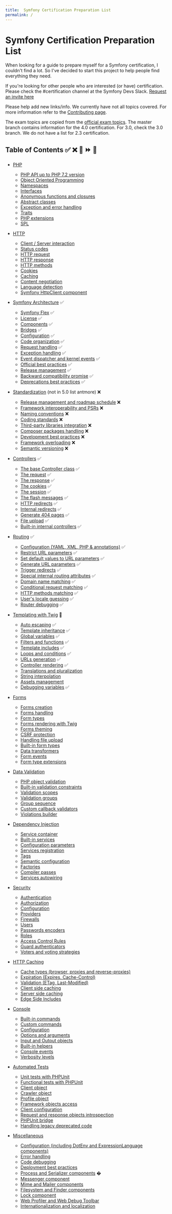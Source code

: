 ```yaml
---
title:  Symfony Certification Preparation List
permalink: /
---
```


# Symfony Certification Preparation List
When looking for a guide to prepare myself for a Symfony certification, I couldn't find a lot. So I've decided to start this project to help people find everything they need.

If you're looking for other people who are interested (or have) certification. Please check the #certification channel at the Symfony Devs Slack. [Request an invite here](https://symfony.com/slack-invite)

Please help add new links/info. We currently have not all topics covered. For more information refer to the [Contributing page](contributing.md).

The exam topics are copied from the [official exam topics](https://sensiolabs.com/en/symfony/certification.html). The master branch contains information for the 4.0 certification. For 3.0, check the 3.0 branch. We do not have a list for 2.3 certification.

## Table of Contents ✅ ❌ 🌈 ⏩ 🤡

- [PHP](/topics/php-and-web-security.md) 
    - [PHP API up to PHP 7.2 version](/topics/php-and-web-security.md#php-api-up-to-php-72-version) 
    - [Object Oriented Programming](/topics/php-and-web-security.md#object-oriented-programming) 
    - [Namespaces](/topics/php-and-web-security.md#namespaces) 
    - [Interfaces](/topics/php-and-web-security.md#interfaces) 
    - [Anonymous functions and closures](/topics/php-and-web-security.md#anonymous-functions-and-closures) 
    - [Abstract classes](/topics/php-and-web-security.md#abstract-classes) 
    - [Exception and error handling](/topics/php-and-web-security.md#exception-and-error-handling) 
    - [Traits](/topics/php-and-web-security.md#traits) 
    - [PHP extensions](/topics/php-and-web-security.md#php-extensions) 
    - [SPL](/topics/php-and-web-security.md#spl) 

- [HTTP](/topics/http.md) 
    - [Client / Server interaction](/topics/http.md#client--server-interaction) 
    - [Status codes](/topics/http.md#status-codes) 
    - [HTTP request](/topics/http.md#http-request) 
    - [HTTP response](/topics/http.md#http-response) 
    - [HTTP methods](/topics/http.md#http-methods)  
    - [Cookies](/topics/http.md#cookies) 
    - [Caching](/topics/http.md#caching) 
    - [Content negotiation](/topics/http.md#content-negotiation) 
    - [Language detection](/topics/http.md#language-detection)  
    - [Symfony HttpClient component](https://symfony.com/doc/5.0/http_client.html) 
    
- [Symfony Architecture](/topics/symfony-architecture.md) ✅
    - [Symfony Flex](/topics/symfony-architecture.md#symfony-flex) ✅
    - [License](/topics/symfony-architecture.md#license) ✅
    - [Components](/topics/symfony-architecture.md#components) ✅
    - [Bridges](/topics/symfony-architecture.md#bridges) ✅
    - [Configuration](/topics/symfony-architecture.md#configuration) ✅
    - [Code organization](/topics/symfony-architecture.md#code-organization)  ✅
    - [Request handling](/topics/symfony-architecture.md#request-handling) ✅ 
    - [Exception handling](/topics/symfony-architecture.md#exception-handling) ✅ 
    - [Event dispatcher and kernel events](/topics/symfony-architecture.md#event-dispatcher-and-kernel-events) ✅ 
    - [Official best practices](/topics/symfony-architecture.md#official-best-practices) ✅
    - [Release management](/topics/symfony-architecture.md#release-management) ✅
    - [Backward compatibility promise](/topics/symfony-architecture.md#backward-compatibility-promise) ✅
    - [Deprecations best practices](/topics/symfony-architecture.md#deprecations-best-practices) ✅

- [Standardization](/topics/standardization.md) (not in 5.0 list antmore) ❌
    - [Release management and roadmap schedule](/topics/standardization.md#release-management-and-roadmap-schedule) ❌
    - [Framework interoperability and PSRs](/topics/standardization.md#framework-interoperability-and-psrs) ❌
    - [Naming conventions](/topics/standardization.md#naming-conventions) ❌
    - [Coding standards](/topics/standardization.md#coding-standards) ❌
    - [Third-party libraries integration](/topics/standardization.md#third-party-libraries-integration) ❌
    - [Composer packages handling](/topics/standardization.md#composer-packages-handling) ❌
    - [Development best practices](/topics/standardization.md#development-best-practices) ❌
    - [Framework overloading](/topics/standardization.md#framework-overloading) ❌
    - [Semantic versioning](/topics/standardization.md#semantic-versioning) ❌

- [Controllers](/topics/controllers.md) ✅
    - [The base Controller class](/topics/controllers.md#the-base-controller-class) ✅
    - [The request](/topics/controllers.md#the-request) ✅
    - [The response](/topics/controllers.md#the-response) ✅
    - [The cookies](/topics/controllers.md#the-cookies) ✅
    - [The session](/topics/controllers.md#the-session) ✅
    - [The flash messages](/topics/controllers.md#the-flash-messages) ✅
    - [HTTP redirects](/topics/controllers.md#http-redirects) ✅
    - [Internal redirects](/topics/controllers.md#internal-redirects) ✅
    - [Generate 404 pages](/topics/controllers.md#generate-404-pages) ✅
    - [File upload](/topics/controllers.md#file-upload) ✅
    - [Built-in internal controllers](/topics/controllers.md#built-in-internal-controllers) ✅

- [Routing](/topics/routing.md) ✅
    - [Configuration (YAML, XML, PHP & annotations)](/topics/routing.md#configuration-yaml-xml-php--annotations)  ✅
    - [Restrict URL parameters](/topics/routing.md#restrict-url-parameters) ✅
    - [Set default values to URL parameters](/topics/routing.md#set-default-values-to-url-parameters) ✅
    - [Generate URL parameters](/topics/routing.md#generate-url-parameters) ✅
    - [Trigger redirects](/topics/routing.md#trigger-redirects) ✅
    - [Special internal routing attributes](/topics/routing.md#special-internal-routing-attributes) ✅
    - [Domain name matching](/topics/routing.md#domain-name-matching) ✅
    - [Conditional request matching](/topics/routing.md#conditional-request-matching) ✅
    - [HTTP methods matching](/topics/routing.md#http-methods-matching) ✅
    - [User's locale guessing](/topics/routing.md#users-locale-guessing) ✅
    - [Router debugging](/topics/routing.md#router-debugging) ✅

- [Templating with Twig](/topics/templating-with-twig.md) 🌈
    - [Auto escaping](/topics/templating-with-twig.md#auto-escaping) ✅
    - [Template inheritance](/topics/templating-with-twig.md#template-inheritance) ✅
    - [Global variables](/topics/templating-with-twig.md#global-variables) ✅
    - [Filters and functions](/topics/templating-with-twig.md#filters-and-functions) ✅
    - [Template includes](/topics/templating-with-twig.md#template-includes) ✅
    - [Loops and conditions](/topics/templating-with-twig.md#loops-and-conditions) ✅
    - [URLs generation](/topics/templating-with-twig.md#urls-generation) ✅
    - [Controller rendering](/topics/templating-with-twig.md#controller-rendering) ✅
    - [Translations and pluralization](/topics/templating-with-twig.md#translations-and-pluralization) 
    - [String interpolation](/topics/templating-with-twig.md#string-interpolation) 
    - [Assets management](/topics/templating-with-twig.md#assets-management) 
    - [Debugging variables](/topics/templating-with-twig.md#debugging-variables) ✅

- [Forms](/topics/forms.md) 
    - [Forms creation](/topics/forms.md#forms-creation) 
    - [Forms handling](/topics/forms.md#forms-handling) 
    - [Form types](/topics/forms.md#form-types) 
    - [Forms rendering with Twig](/topics/forms.md#forms-rendering-with-twig) 
    - [Forms theming](/topics/forms.md#forms-theming) 
    - [CSRF protection](/topics/forms.md#csrf-protection) 
    - [Handling file upload](/topics/forms.md#handling-file-upload) 
    - [Built-in form types](/topics/forms.md#built-in-form-types)  
    - [Data transformers](/topics/forms.md#data-transformers) 
    - [Form events](/topics/forms.md#form-events) 
    - [Form type extensions](/topics/forms.md#form-type-extensions) 

- [Data Validation](/topics/data-validation.md) 
    - [PHP object validation](/topics/data-validation.md#php-object-validation) 
    - [Built-in validation constraints](/topics/data-validation.md#built-in-validation-constraints) 
    - [Validation scopes](/topics/data-validation.md#validation-scopes) 
    - [Validation groups](/topics/data-validation.md#validation-groups) 
    - [Group sequence](/topics/data-validation.md#group-sequence) 
    - [Custom callback validators](/topics/data-validation.md#custom-callback-validators) 
    - [Violations builder](/topics/data-validation.md#violations-builder) 

- [Dependency Injection](/topics/dependency-injection.md) 
    - [Service container](/topics/dependency-injection.md#service-container) 
    - [Built-in services](/topics/dependency-injection.md#built-in-services) 
    - [Configuration parameters](/topics/dependency-injection.md#configuration-parameters) 
    - [Services registration](/topics/dependency-injection.md#services-registration) 
    - [Tags](/topics/dependency-injection.md#tags) 
    - [Semantic configuration](/topics/dependency-injection.md#semantic-configuration) 
    - [Factories](/topics/dependency-injection.md#factories) 
    - [Compiler passes](/topics/dependency-injection.md#compiler-passes) 
    - [Services autowiring](/topics/dependency-injection.md#services-autowiring) 

- [Security](/topics/security.md) 
    - [Authentication](/topics/security.md#authentication) 
    - [Authorization](/topics/security.md#authorization) 
    - [Configuration](/topics/security.md#configuration) 
    - [Providers](/topics/security.md#providers) 
    - [Firewalls](/topics/security.md#firewalls) 
    - [Users](/topics/security.md#users) 
    - [Passwords encoders](/topics/security.md#passwords-encoders) 
    - [Roles](/topics/security.md#roles) 
    - [Access Control Rules](/topics/security.md#access-control-rules) 
    - [Guard authenticators](/topics/security.md#guard-authenticators) 
    - [Voters and voting strategies](/topics/security.md#voters-and-voting-strategies) 

- [HTTP Caching](/topics/http-caching.md) 
    - [Cache types (browser, proxies and reverse-proxies)](/topics/http-caching.md#cache-types-browser-proxies-and-reverse-proxies) 
    - [Expiration (Expires, Cache-Control)](/topics/http-caching.md#expiration-expires-cache-control) 
    - [Validation (ETag, Last-Modified)](/topics/http-caching.md#validation-etag-last-modified) 
    - [Client side caching](/topics/http-caching.md#client-side-caching) 
    - [Server side caching](/topics/http-caching.md#server-side-caching) 
    - [Edge Side Includes](/topics/http-caching.md#edge-side-includes) 

- [Console](/topics/console.md) 
    - [Built-in commands](/topics/console.md#built-in-commands) 
    - [Custom commands](/topics/console.md#custom-commands) 
    - [Configuration](/topics/console.md#configuration) 
    - [Options and arguments](/topics/console.md#options-and-arguments) 
    - [Input and Output objects](/topics/console.md#input-and-output-objects) 
    - [Built-in helpers](/topics/console.md#built-in-helpers) 
    - [Console events](/topics/console.md#console-events) 
    - [Verbosity levels](/topics/console.md#verbosity-levels) 

- [Automated Tests](/topics/automated-tests.md) 
    - [Unit tests with PHPUnit](/topics/automated-tests.md#unit-tests-with-phpunit) 
    - [Functional tests with PHPUnit](/topics/automated-tests.md#functional-tests-with-phpunit) 
    - [Client object](/topics/automated-tests.md#client-object) 
    - [Crawler object](/topics/automated-tests.md#crawler-object) 
    - [Profile object](/topics/automated-tests.md#profile-object) 
    - [Framework objects access](/topics/automated-tests.md#framework-objects-access) 
    - [Client configuration](/topics/automated-tests.md#client-configuration) 
    - [Request and response objects introspection](/topics/automated-tests.md#request-and-response-objects-introspection) 
    - [PHPUnit bridge](/topics/automated-tests.md#phpunit-bridge) 
    - [Handling legacy deprecated code](/topics/automated-tests.md#handling-legacy-deprecated-code) 

- [Miscellaneous](/topics/miscellaneous.md)
    - [Configuration (including DotEnv and ExpressionLanguage components)](/topics/miscellaneous.md#configuration-including-dotenv-and-expressionlanguage-components)
    - [Error handling](/topics/miscellaneous.md#error-handling) 
    - [Code debugging](/topics/miscellaneous.md#code-debugging) 
    - [Deployment best practices](/topics/miscellaneous.md#deployment-best-practices) 
    - [Process and Serializer components](/topics/miscellaneous.md#process-and-serializer-components) �
    - [Messenger component](/topics/miscellaneous.md#messenger-component)
    - [Mime and Mailer components](/topics/miscellaneous.md#mime-and-mailer-components)
    - [Filesystem and Finder components](/topics/miscellaneous.md#filesystem-and-finder-components)
    - [Lock component](/topics/miscellaneous.md#lock-component)
    - [Web Profiler and Web Debug Toolbar](/topics/miscellaneous.md#web-profiler-and-web-debug-toolbar)
    - [Internationalization and localization](/topics/miscellaneous.md#internationalization-and-localization)
    
